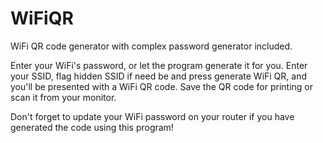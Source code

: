 # WiFiQR

WiFi QR code generator with complex password generator included.

Enter your WiFi's password, or let the program generate it for you.
Enter your SSID, flag hidden SSID if need be and press generate WiFi QR, and you'll be presented with a WiFi QR code.
Save the QR code for printing or scan it from your monitor.

Don't forget to update your WiFi password on your router if you have generated the code using this program!
